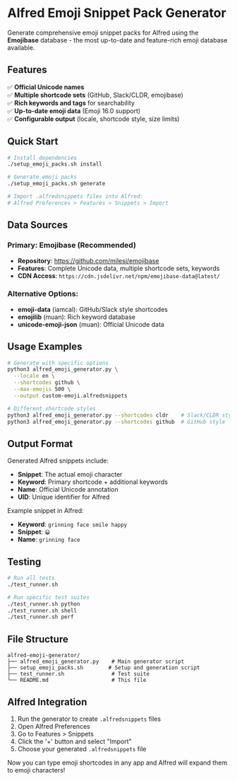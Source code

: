 # Alfred Emoji Snippet Pack Generator

Generate comprehensive emoji snippet packs for Alfred using the **Emojibase** database - the most up-to-date and feature-rich emoji database available.

## Features

✅ **Official Unicode names**  
✅ **Multiple shortcode sets** (GitHub, Slack/CLDR, emojibase)  
✅ **Rich keywords and tags** for searchability  
✅ **Up-to-date emoji data** (Emoji 16.0 support)  
✅ **Configurable output** (locale, shortcode style, size limits)  

## Quick Start

```bash
# Install dependencies
./setup_emoji_packs.sh install

# Generate emoji packs
./setup_emoji_packs.sh generate

# Import .alfredsnippets files into Alfred:
# Alfred Preferences > Features > Snippets > Import
```

## Data Sources

### Primary: Emojibase (Recommended)
- **Repository**: https://github.com/milesj/emojibase
- **Features**: Complete Unicode data, multiple shortcode sets, keywords
- **CDN Access**: `https://cdn.jsdelivr.net/npm/emojibase-data@latest/`

### Alternative Options:
- **emoji-data** (iamcal): GitHub/Slack style shortcodes
- **emojilib** (muan): Rich keyword database  
- **unicode-emoji-json** (muan): Official Unicode data

## Usage Examples

```bash
# Generate with specific options
python3 alfred_emoji_generator.py \
  --locale en \
  --shortcodes github \
  --max-emojis 500 \
  --output custom-emoji.alfredsnippets

# Different shortcode styles
python3 alfred_emoji_generator.py --shortcodes cldr    # Slack/CLDR style
python3 alfred_emoji_generator.py --shortcodes github  # GitHub style
```

## Output Format

Generated Alfred snippets include:
- **Snippet**: The actual emoji character 
- **Keyword**: Primary shortcode + additional keywords
- **Name**: Official Unicode annotation
- **UID**: Unique identifier for Alfred

Example snippet in Alfred:
- **Keyword**: `grinning face smile happy`
- **Snippet**: `😀`
- **Name**: `grinning face`

## Testing

```bash
# Run all tests
./test_runner.sh

# Run specific test suites
./test_runner.sh python
./test_runner.sh shell
./test_runner.sh perf
```

## File Structure

```
alfred-emoji-generator/
├── alfred_emoji_generator.py    # Main generator script
├── setup_emoji_packs.sh        # Setup and generation script
├── test_runner.sh               # Test suite
└── README.md                    # This file
```

## Alfred Integration

1. Run the generator to create `.alfredsnippets` files
2. Open Alfred Preferences
3. Go to Features > Snippets
4. Click the '+' button and select "Import"
5. Choose your generated `.alfredsnippets` file

Now you can type emoji shortcodes in any app and Alfred will expand them to emoji characters!
